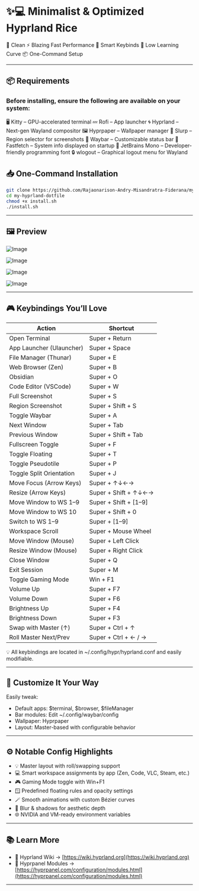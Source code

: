 # ✨💻 Minimalist & Optimized Hyprland Rice

🔧 Clean
⚡ Blazing Fast Performance
🎯 Smart Keybinds
🧠 Low Learning Curve
📦 One-Command Setup

---

## 📦 Requirements

### Before installing, ensure the following are available on your system:

🖥️ Kitty – GPU-accelerated terminal
💤 Rofi – App launcher 
🌀 Hyprland – Next-gen Wayland compositor
🖼️ Hyprpaper – Wallpaper manager
📏 Slurp – Region selector for screenshots
🧩 Waybar – Customizable status bar
🎨 Fastfetch – System info displayed on startup
🧠 JetBrains Mono – Developer-friendly programming font
🔒 wlogout – Graphical logout menu for Wayland

## 📥 One-Command Installation

```bash
git clone https://github.com/Rajaonarison-Andry-Misandratra-Fiderana/my-hyprland-dotfile
cd my-hyprland-dotfile
chmod +x install.sh
./install.sh
```

---

## 🖼️ Preview

![Image](https://github.com/user-attachments/assets/6cc2040f-3204-47a8-a698-71bb5c87864a)

![Image](https://github.com/user-attachments/assets/072efc1c-cb88-4674-a3f1-1009e47fd954)

![Image](https://github.com/user-attachments/assets/afd07fb9-8c8e-4887-8b7b-60b16ec64273)

![Image](https://github.com/user-attachments/assets/6205bcb2-4bbe-4e7c-ac6d-1676bdfbedc7)

---

## 🎮 Keybindings You’ll Love

| Action                   | Shortcut               |
| ------------------------ | ---------------------- |
| Open Terminal            | Super + Return         |
| App Launcher (Ulauncher) | Super + Space          |
| File Manager (Thunar)    | Super + E              |
| Web Browser (Zen)        | Super + B              |
| Obsidian                 | Super + O              |
| Code Editor (VSCode)     | Super + W              |
| Full Screenshot          | Super + S              |
| Region Screenshot        | Super + Shift + S      |
| Toggle Waybar            | Super + A              |
| Next Window              | Super + Tab            |
| Previous Window          | Super + Shift + Tab    |
| Fullscreen Toggle        | Super + F              |
| Toggle Floating          | Super + T              |
| Toggle Pseudotile        | Super + P              |
| Toggle Split Orientation | Super + J              |
| Move Focus (Arrow Keys)  | Super + ↑↓←→           |
| Resize (Arrow Keys)      | Super + Shift + ↑↓←→   |
| Move Window to WS 1–9    | Super + Shift + \[1–9] |
| Move Window to WS 10     | Super + Shift + 0      |
| Switch to WS 1–9         | Super + \[1–9]         |
| Workspace Scroll         | Super + Mouse Wheel    |
| Move Window (Mouse)      | Super + Left Click     |
| Resize Window (Mouse)    | Super + Right Click    |
| Close Window             | Super + Q              |
| Exit Session             | Super + M              |
| Toggle Gaming Mode       | Win + F1               |
| Volume Up                | Super + F7             |
| Volume Down              | Super + F6             |
| Brightness Up            | Super + F4             |
| Brightness Down          | Super + F3             |
| Swap with Master (↑)     | Super + Ctrl + ↑       |
| Roll Master Next/Prev    | Super + Ctrl + ← / →   |

💡 All keybindings are located in \~/.config/hypr/hyprland.conf and easily modifiable.

---

## 🎨 Customize It Your Way

Easily tweak:

* Default apps: \$terminal, \$browser, \$fileManager
* Bar modules: Edit \~/.config/waybar/config
* Wallpaper: Hyprpaper
* Layout: Master-based with configurable behavior

---

## ⚙️ Notable Config Highlights

* 💡 Master layout with roll/swapping support
* 💻 Smart workspace assignments by app (Zen, Code, VLC, Steam, etc.)
* 🎮 Gaming Mode toggle with Win+F1
* 🪟 Predefined floating rules and opacity settings
* 🪄 Smooth animations with custom Bézier curves
* 🧊 Blur & shadows for aesthetic depth
* 🌐 NVIDIA and VM-ready environment variables

---

## 📚 Learn More

* 🧪 Hyprland Wiki → [https://wiki.hyprland.org](https://wiki.hyprland.org)
* 🧩 Hyprpanel Modules → [https://hyprpanel.com/configuration/modules.html](https://hyprpanel.com/configuration/modules.html)

---

